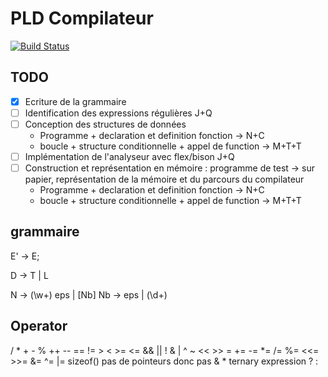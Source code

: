 # PLD Compilateur

[![Build Status](https://travis-ci.org/NotYet-Hexa/PLD-Comp.svg?branch=master)](https://travis-ci.org/NotYet-Hexa/PLD-Comp)

## TODO

- [x] Ecriture de la grammaire
- [ ] Identification des expressions régulières J+Q
- [ ] Conception des structures de données 
    + Programme + declaration et definition fonction → N+C
    + boucle + structure conditionnelle + appel de function → M+T+T
- [ ] Implémentation de l'analyseur avec flex/bison J+Q
- [ ] Construction et représentation en mémoire : programme de test → sur papier, représentation de la mémoire et du parcours du compilateur
    + Programme + declaration et definition fonction → N+C
    + boucle + structure conditionnelle + appel de function → M+T+T

## grammaire


E' → E;

D → T | L

N → (\w+) eps | [Nb]
Nb → eps | (\d+)


## Operator

/ * + - % ++ -- 
== != > < >= <= 
&& || !
& | ^ ~ << >>
= += -= *= /= %= <<= >>= &= ^= |=
sizeof()  pas de pointeurs donc pas & * 
ternary expression ? :
